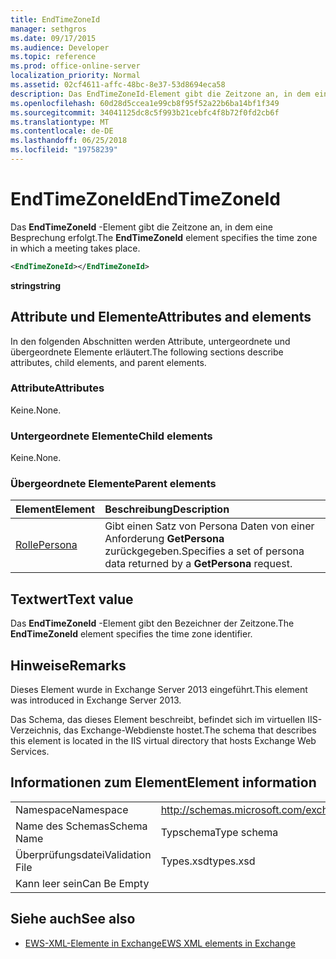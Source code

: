 ```yaml
---
title: EndTimeZoneId
manager: sethgros
ms.date: 09/17/2015
ms.audience: Developer
ms.topic: reference
ms.prod: office-online-server
localization_priority: Normal
ms.assetid: 02cf4611-affc-48bc-8e37-53d8694eca58
description: Das EndTimeZoneId-Element gibt die Zeitzone an, in dem eine Besprechung erfolgt.
ms.openlocfilehash: 60d28d5ccea1e99cb8f95f52a22b6ba14bf1f349
ms.sourcegitcommit: 34041125dc8c5f993b21cebfc4f8b72f0fd2cb6f
ms.translationtype: MT
ms.contentlocale: de-DE
ms.lasthandoff: 06/25/2018
ms.locfileid: "19758239"
---
```

# <a name="endtimezoneid"></a><span data-ttu-id="ebf16-103">EndTimeZoneId</span><span class="sxs-lookup"><span data-stu-id="ebf16-103">EndTimeZoneId</span></span>

<span data-ttu-id="ebf16-104">Das **EndTimeZoneId** -Element gibt die Zeitzone an, in dem eine Besprechung erfolgt.</span><span class="sxs-lookup"><span data-stu-id="ebf16-104">The **EndTimeZoneId** element specifies the time zone in which a meeting takes place.</span></span> 
  
```XML
<EndTimeZoneId></EndTimeZoneId>
```

 <span data-ttu-id="ebf16-105">**string**</span><span class="sxs-lookup"><span data-stu-id="ebf16-105">**string**</span></span>
## <a name="attributes-and-elements"></a><span data-ttu-id="ebf16-106">Attribute und Elemente</span><span class="sxs-lookup"><span data-stu-id="ebf16-106">Attributes and elements</span></span>

<span data-ttu-id="ebf16-107">In den folgenden Abschnitten werden Attribute, untergeordnete und übergeordnete Elemente erläutert.</span><span class="sxs-lookup"><span data-stu-id="ebf16-107">The following sections describe attributes, child elements, and parent elements.</span></span>
  
### <a name="attributes"></a><span data-ttu-id="ebf16-108">Attribute</span><span class="sxs-lookup"><span data-stu-id="ebf16-108">Attributes</span></span>

<span data-ttu-id="ebf16-109">Keine.</span><span class="sxs-lookup"><span data-stu-id="ebf16-109">None.</span></span>
  
### <a name="child-elements"></a><span data-ttu-id="ebf16-110">Untergeordnete Elemente</span><span class="sxs-lookup"><span data-stu-id="ebf16-110">Child elements</span></span>

<span data-ttu-id="ebf16-111">Keine.</span><span class="sxs-lookup"><span data-stu-id="ebf16-111">None.</span></span>
  
### <a name="parent-elements"></a><span data-ttu-id="ebf16-112">Übergeordnete Elemente</span><span class="sxs-lookup"><span data-stu-id="ebf16-112">Parent elements</span></span>

|<span data-ttu-id="ebf16-113">**Element**</span><span class="sxs-lookup"><span data-stu-id="ebf16-113">**Element**</span></span>|<span data-ttu-id="ebf16-114">**Beschreibung**</span><span class="sxs-lookup"><span data-stu-id="ebf16-114">**Description**</span></span>|
|:-----|:-----|
|[<span data-ttu-id="ebf16-115">Rolle</span><span class="sxs-lookup"><span data-stu-id="ebf16-115">Persona</span></span>](persona.md) <br/> |<span data-ttu-id="ebf16-116">Gibt einen Satz von Persona Daten von einer Anforderung **GetPersona** zurückgegeben.</span><span class="sxs-lookup"><span data-stu-id="ebf16-116">Specifies a set of persona data returned by a **GetPersona** request.</span></span>  <br/> |
   
## <a name="text-value"></a><span data-ttu-id="ebf16-117">Textwert</span><span class="sxs-lookup"><span data-stu-id="ebf16-117">Text value</span></span>

<span data-ttu-id="ebf16-118">Das **EndTimeZoneId** -Element gibt den Bezeichner der Zeitzone.</span><span class="sxs-lookup"><span data-stu-id="ebf16-118">The **EndTimeZoneId** element specifies the time zone identifier.</span></span> 
  
## <a name="remarks"></a><span data-ttu-id="ebf16-119">Hinweise</span><span class="sxs-lookup"><span data-stu-id="ebf16-119">Remarks</span></span>

<span data-ttu-id="ebf16-120">Dieses Element wurde in Exchange Server 2013 eingeführt.</span><span class="sxs-lookup"><span data-stu-id="ebf16-120">This element was introduced in Exchange Server 2013.</span></span>
  
<span data-ttu-id="ebf16-121">Das Schema, das dieses Element beschreibt, befindet sich im virtuellen IIS-Verzeichnis, das Exchange-Webdienste hostet.</span><span class="sxs-lookup"><span data-stu-id="ebf16-121">The schema that describes this element is located in the IIS virtual directory that hosts Exchange Web Services.</span></span>
  
## <a name="element-information"></a><span data-ttu-id="ebf16-122">Informationen zum Element</span><span class="sxs-lookup"><span data-stu-id="ebf16-122">Element information</span></span>

|||
|:-----|:-----|
|<span data-ttu-id="ebf16-123">Namespace</span><span class="sxs-lookup"><span data-stu-id="ebf16-123">Namespace</span></span>  <br/> |http://schemas.microsoft.com/exchange/services/2006/types  <br/> |
|<span data-ttu-id="ebf16-124">Name des Schemas</span><span class="sxs-lookup"><span data-stu-id="ebf16-124">Schema Name</span></span>  <br/> |<span data-ttu-id="ebf16-125">Typschema</span><span class="sxs-lookup"><span data-stu-id="ebf16-125">Type schema</span></span>  <br/> |
|<span data-ttu-id="ebf16-126">Überprüfungsdatei</span><span class="sxs-lookup"><span data-stu-id="ebf16-126">Validation File</span></span>  <br/> |<span data-ttu-id="ebf16-127">Types.xsd</span><span class="sxs-lookup"><span data-stu-id="ebf16-127">types.xsd</span></span>  <br/> |
|<span data-ttu-id="ebf16-128">Kann leer sein</span><span class="sxs-lookup"><span data-stu-id="ebf16-128">Can Be Empty</span></span>  <br/> ||
   
## <a name="see-also"></a><span data-ttu-id="ebf16-129">Siehe auch</span><span class="sxs-lookup"><span data-stu-id="ebf16-129">See also</span></span>



- [<span data-ttu-id="ebf16-130">EWS-XML-Elemente in Exchange</span><span class="sxs-lookup"><span data-stu-id="ebf16-130">EWS XML elements in Exchange</span></span>](ews-xml-elements-in-exchange.md)

